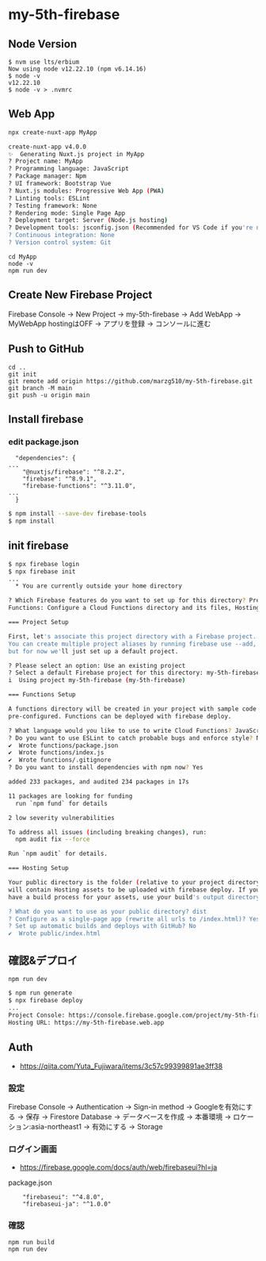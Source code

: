 # my-5th-firebase

## Node Version

```
$ nvm use lts/erbium
Now using node v12.22.10 (npm v6.14.16)
$ node -v
v12.22.10
$ node -v > .nvmrc
```

## Web App

```bash
npx create-nuxt-app MyApp

create-nuxt-app v4.0.0
✨  Generating Nuxt.js project in MyApp
? Project name: MyApp
? Programming language: JavaScript
? Package manager: Npm
? UI framework: Bootstrap Vue
? Nuxt.js modules: Progressive Web App (PWA)
? Linting tools: ESLint
? Testing framework: None
? Rendering mode: Single Page App
? Deployment target: Server (Node.js hosting)
? Development tools: jsconfig.json (Recommended for VS Code if you're not using typescript)
? Continuous integration: None
? Version control system: Git
```

```
cd MyApp
node -v
npm run dev
```

## Create New Firebase Project

Firebase Console
 -> New Project
   -> my-5th-firebase
 -> Add WebApp
   -> MyWebApp 
      hostingはOFF
      -> アプリを登録
      -> コンソールに進む

## Push to GitHub
```
cd ..
git init
git remote add origin https://github.com/marzg510/my-5th-firebase.git
git branch -M main
git push -u origin main
```

## Install firebase

### edit package.json

```
  "dependencies": {
...
    "@nuxtjs/firebase": "^8.2.2",
    "firebase": "^8.9.1",
    "firebase-functions": "^3.11.0",
...
  }
```

```bash
$ npm install --save-dev firebase-tools
$ npm install

```

## init firebase

```bash
$ npx firebase login
$ npx firebase init
...
  * You are currently outside your home directory

? Which Firebase features do you want to set up for this directory? Press Space to select features, then Enter to confirm your choices. 
Functions: Configure a Cloud Functions directory and its files, Hosting: Configure files for Firebase Hosting and (optionally) set up GitHub Action deploys

=== Project Setup

First, let's associate this project directory with a Firebase project.
You can create multiple project aliases by running firebase use --add, 
but for now we'll just set up a default project.

? Please select an option: Use an existing project
? Select a default Firebase project for this directory: my-5th-firebase (my-5th-firebase)
i  Using project my-5th-firebase (my-5th-firebase)

=== Functions Setup

A functions directory will be created in your project with sample code
pre-configured. Functions can be deployed with firebase deploy.

? What language would you like to use to write Cloud Functions? JavaScript
? Do you want to use ESLint to catch probable bugs and enforce style? No
✔  Wrote functions/package.json
✔  Wrote functions/index.js
✔  Wrote functions/.gitignore
? Do you want to install dependencies with npm now? Yes

added 233 packages, and audited 234 packages in 17s

11 packages are looking for funding
  run `npm fund` for details

2 low severity vulnerabilities

To address all issues (including breaking changes), run:
  npm audit fix --force

Run `npm audit` for details.

=== Hosting Setup

Your public directory is the folder (relative to your project directory) that
will contain Hosting assets to be uploaded with firebase deploy. If you
have a build process for your assets, use your build's output directory.

? What do you want to use as your public directory? dist
? Configure as a single-page app (rewrite all urls to /index.html)? Yes
? Set up automatic builds and deploys with GitHub? No
✔  Wrote public/index.html


```


## 確認&デプロイ

```
npm run dev
```

```bash
$ npm run generate
$ npx firebase deploy
...
Project Console: https://console.firebase.google.com/project/my-5th-firebase/overview
Hosting URL: https://my-5th-firebase.web.app
```

## Auth

- https://qiita.com/Yuta_Fujiwara/items/3c57c99399891ae3ff38

### 設定

Firebase Console
  -> Authentication
    -> Sign-in method
      -> Googleを有効にする
        -> 保存
  -> Firestore Database
    -> データベースを作成
      -> 本番環境
        -> ロケーション:asia-northeast1
          -> 有効にする
  -> Storage

### ログイン画面

- https://firebase.google.com/docs/auth/web/firebaseui?hl=ja

package.json
```
    "firebaseui": "^4.8.0",
    "firebaseui-ja": "^1.0.0"
```

### 確認

```
npm run build
npm run dev
```